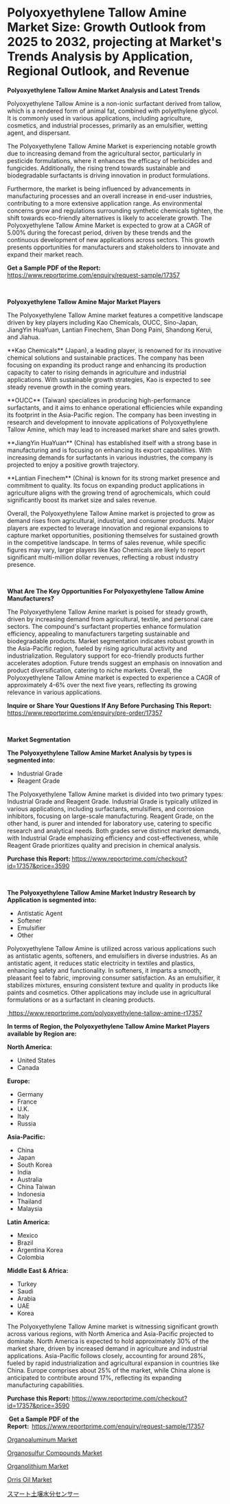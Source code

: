 <p><h1>Polyoxyethylene Tallow Amine Market Size: Growth Outlook from 2025 to 2032, projecting at Market's Trends Analysis by Application, Regional Outlook, and Revenue</h1></p><p><strong>Polyoxyethylene Tallow Amine Market Analysis and Latest Trends</strong></p>
<p><p>Polyoxyethylene Tallow Amine is a non-ionic surfactant derived from tallow, which is a rendered form of animal fat, combined with polyethylene glycol. It is commonly used in various applications, including agriculture, cosmetics, and industrial processes, primarily as an emulsifier, wetting agent, and dispersant. </p><p>The Polyoxyethylene Tallow Amine Market is experiencing notable growth due to increasing demand from the agricultural sector, particularly in pesticide formulations, where it enhances the efficacy of herbicides and fungicides. Additionally, the rising trend towards sustainable and biodegradable surfactants is driving innovation in product formulations. </p><p>Furthermore, the market is being influenced by advancements in manufacturing processes and an overall increase in end-user industries, contributing to a more extensive application range. As environmental concerns grow and regulations surrounding synthetic chemicals tighten, the shift towards eco-friendly alternatives is likely to accelerate growth. The Polyoxyethylene Tallow Amine Market is expected to grow at a CAGR of 5.00% during the forecast period, driven by these trends and the continuous development of new applications across sectors. This growth presents opportunities for manufacturers and stakeholders to innovate and expand their market reach.</p></p>
<p><strong>Get a Sample PDF of the Report:&nbsp;</strong> <a href="https://www.reportprime.com/enquiry/request-sample/17357?utm_campaign=101&utm_medium=2&utm_source=Github&utm_content=ia&utm_term=18032025&utm_id=polyoxyethylene-tallow-amine">https://www.reportprime.com/enquiry/request-sample/17357</a></p>
<p>&nbsp;</p>
<p><strong>Polyoxyethylene Tallow Amine Major Market Players</strong></p>
<p><p>The Polyoxyethylene Tallow Amine market features a competitive landscape driven by key players including Kao Chemicals, OUCC, Sino-Japan, JiangYin HuaYuan, Lantian Finechem, Shan Dong Paini, Shandong Kerui, and Jiahua. </p><p>**Kao Chemicals** (Japan), a leading player, is renowned for its innovative chemical solutions and sustainable practices. The company has been focusing on expanding its product range and enhancing its production capacity to cater to rising demands in agriculture and industrial applications. With sustainable growth strategies, Kao is expected to see steady revenue growth in the coming years.</p><p>**OUCC** (Taiwan) specializes in producing high-performance surfactants, and it aims to enhance operational efficiencies while expanding its footprint in the Asia-Pacific region. The company has been investing in research and development to innovate applications of Polyoxyethylene Tallow Amine, which may lead to increased market share and sales growth.</p><p>**JiangYin HuaYuan** (China) has established itself with a strong base in manufacturing and is focusing on enhancing its export capabilities. With increasing demands for surfactants in various industries, the company is projected to enjoy a positive growth trajectory.</p><p>**Lantian Finechem** (China) is known for its strong market presence and commitment to quality. Its focus on expanding product applications in agriculture aligns with the growing trend of agrochemicals, which could significantly boost its market size and sales revenue.</p><p>Overall, the Polyoxyethylene Tallow Amine market is projected to grow as demand rises from agricultural, industrial, and consumer products. Major players are expected to leverage innovation and regional expansions to capture market opportunities, positioning themselves for sustained growth in the competitive landscape. In terms of sales revenue, while specific figures may vary, larger players like Kao Chemicals are likely to report significant multi-million dollar revenues, reflecting a robust industry presence.</p></p>
<p>&nbsp;</p>
<p><strong>What Are The Key Opportunities For Polyoxyethylene Tallow Amine Manufacturers?</strong></p>
<p><p>The Polyoxyethylene Tallow Amine market is poised for steady growth, driven by increasing demand from agricultural, textile, and personal care sectors. The compound's surfactant properties enhance formulation efficiency, appealing to manufacturers targeting sustainable and biodegradable products. Market segmentation indicates robust growth in the Asia-Pacific region, fueled by rising agricultural activity and industrialization. Regulatory support for eco-friendly products further accelerates adoption. Future trends suggest an emphasis on innovation and product diversification, catering to niche markets. Overall, the Polyoxyethylene Tallow Amine market is expected to experience a CAGR of approximately 4-6% over the next five years, reflecting its growing relevance in various applications.</p></p>
<p><strong>Inquire or Share Your Questions If Any Before Purchasing This Report:</strong> <a href="https://www.reportprime.com/enquiry/pre-order/17357?utm_campaign=101&utm_medium=2&utm_source=Github&utm_content=ia&utm_term=18032025&utm_id=polyoxyethylene-tallow-amine">https://www.reportprime.com/enquiry/pre-order/17357</a></p>
<p>&nbsp;</p>
<p><strong>Market Segmentation</strong></p>
<p><strong>The Polyoxyethylene Tallow Amine Market Analysis by types is segmented into:</strong></p>
<p><ul><li>Industrial Grade</li><li>Reagent Grade</li></ul></p>
<p><p>The Polyoxyethylene Tallow Amine market is divided into two primary types: Industrial Grade and Reagent Grade. Industrial Grade is typically utilized in various applications, including surfactants, emulsifiers, and corrosion inhibitors, focusing on large-scale manufacturing. Reagent Grade, on the other hand, is purer and intended for laboratory use, catering to specific research and analytical needs. Both grades serve distinct market demands, with Industrial Grade emphasizing efficiency and cost-effectiveness, while Reagent Grade prioritizes quality and precision in chemical analysis.</p></p>
<p><strong>Purchase this Report:&nbsp;</strong><a href="https://www.reportprime.com/checkout?id=17357&price=3590&utm_campaign=101&utm_medium=2&utm_source=Github&utm_content=ia&utm_term=18032025&utm_id=polyoxyethylene-tallow-amine">https://www.reportprime.com/checkout?id=17357&price=3590</a></p>
<p>&nbsp;</p>
<p><strong>The Polyoxyethylene Tallow Amine Market Industry Research by Application is segmented into:</strong></p>
<p><ul><li>Antistatic Agent</li><li>Softener</li><li>Emulsifier</li><li>Other</li></ul></p>
<p><p>Polyoxyethylene Tallow Amine is utilized across various applications such as antistatic agents, softeners, and emulsifiers in diverse industries. As an antistatic agent, it reduces static electricity in textiles and plastics, enhancing safety and functionality. In softeners, it imparts a smooth, pleasant feel to fabric, improving consumer satisfaction. As an emulsifier, it stabilizes mixtures, ensuring consistent texture and quality in products like paints and cosmetics. Other applications may include use in agricultural formulations or as a surfactant in cleaning products.</p></p>
<p><a href="https://www.reportprime.com/polyoxyethylene-tallow-amine-r17357?utm_campaign=101&utm_medium=2&utm_source=Github&utm_content=ia&utm_term=18032025&utm_id=polyoxyethylene-tallow-amine">&nbsp;https://www.reportprime.com/polyoxyethylene-tallow-amine-r17357</a></p>
<p><strong>In terms of Region, the Polyoxyethylene Tallow Amine Market Players available by Region are:</strong></p>
<p>
    <p> <strong> North America: </strong>
        <ul>
            <li>United States</li>
            <li>Canada</li>
        </ul>
        </p> 
    <p> <strong> Europe: </strong>
        <ul>
            <li>Germany</li>
            <li>France</li>
            <li>U.K.</li>
            <li>Italy</li>
            <li>Russia</li>
        </ul>
        </p> 
    <p> <strong> Asia-Pacific: </strong>
        <ul>
            <li>China</li>
            <li>Japan</li>
            <li>South Korea</li>
            <li>India</li>
            <li>Australia</li>
            <li>China Taiwan</li>
            <li>Indonesia</li>
            <li>Thailand</li>
            <li>Malaysia</li>
        </ul>
        </p> 
    <p> <strong> Latin America: </strong>
        <ul>
            <li>Mexico</li>
            <li>Brazil</li>
            <li>Argentina Korea</li>
            <li>Colombia</li>
        </ul>
        </p> 
    <p> <strong> Middle East & Africa: </strong>
        <ul>
            <li>Turkey</li>
            <li>Saudi</li>
            <li>Arabia</li>
            <li>UAE</li>
            <li>Korea</li>
        </ul>
    </p>
    </p>
<p><p>The Polyoxyethylene Tallow Amine market is witnessing significant growth across various regions, with North America and Asia-Pacific projected to dominate. North America is expected to hold approximately 30% of the market share, driven by increased demand in agriculture and industrial applications. Asia-Pacific follows closely, accounting for around 28%, fueled by rapid industrialization and agricultural expansion in countries like China. Europe comprises about 25% of the market, while China alone is anticipated to contribute around 17%, reflecting its expanding manufacturing capabilities.</p></p>
<p><strong>Purchase this Report: </strong><a href="https://www.reportprime.com/checkout?id=17357&price=3590&utm_campaign=101&utm_medium=2&utm_source=Github&utm_content=ia&utm_term=18032025&utm_id=polyoxyethylene-tallow-amine">https://www.reportprime.com/checkout?id=17357&price=3590</a></p>
<p>&nbsp;<strong>Get a Sample PDF of the Report:&nbsp;&nbsp;</strong><a href="https://www.reportprime.com/enquiry/request-sample/17357?utm_campaign=101&utm_medium=2&utm_source=Github&utm_content=ia&utm_term=18032025&utm_id=polyoxyethylene-tallow-amine">https://www.reportprime.com/enquiry/request-sample/17357</a></p>
<p><strong></strong></p>
<p><p><a href="https://github.com/djihencygnel74/Market-Research-Report-List-1/blob/main/organoaluminum-market.md?utm_campaign=101&utm_medium=2&utm_source=Github&utm_content=ia&utm_term=18032025&utm_id=polyoxyethylene-tallow-amine">Organoaluminum Market</a></p><p><a href="https://github.com/messonmengen75/Market-Research-Report-List-1/blob/main/organosulfur-compounds-market.md?utm_campaign=101&utm_medium=2&utm_source=Github&utm_content=ia&utm_term=18032025&utm_id=polyoxyethylene-tallow-amine">Organosulfur Compounds Market</a></p><p><a href="https://github.com/zymerivarrik6/Market-Research-Report-List-1/blob/main/organolithium-market.md?utm_campaign=101&utm_medium=2&utm_source=Github&utm_content=ia&utm_term=18032025&utm_id=polyoxyethylene-tallow-amine">Organolithium Market</a></p><p><a href="https://github.com/saimntamiki/Market-Research-Report-List-1/blob/main/orris-oil-market.md?utm_campaign=101&utm_medium=2&utm_source=Github&utm_content=ia&utm_term=18032025&utm_id=polyoxyethylene-tallow-amine">Orris Oil Market</a></p><p><a href="https://github.com/lababdou/Market-Research-Report-List-7/blob/main/686118746930.md?utm_campaign=101&utm_medium=2&utm_source=Github&utm_content=ia&utm_term=18032025&utm_id=polyoxyethylene-tallow-amine">スマート土壌水分センサー</a></p></p>